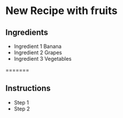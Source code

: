 # New Recipe with fruits

## Ingredients

- Ingredient 1 Banana
- Ingredient 2 Grapes
- Ingredient 3 Vegetables

=======

## Instructions

- Step 1 
- Step 2
